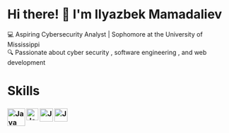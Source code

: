 # Hi there! 👋 I'm Ilyazbek Mamadaliev
💻 Aspiring Cybersecurity Analyst | Sophomore at the University of Mississippi <br> 
🔍 Passionate about cyber security , software engineering , and web development

# Skills

 <h3>
    <td> <img  align ="left" alt="Java" width="40px" src="https://cdn.jsdelivr.net/gh/devicons/devicon@latest/icons/java/java-plain-wordmark.svg" /> </td>
    <td> <img align ="left"  alt="Java" width = "27px" src="https://cdn.jsdelivr.net/gh/devicons/devicon@latest/icons/javascript/javascript-original.svg" /> </td>
   <td> <img align ="left" alt="Java" width = "30px"  src="https://cdn.jsdelivr.net/gh/devicons/devicon@latest/icons/html5/html5-original.svg" /></td>
    <td> <img  alt="Java" width = "30px" src="https://cdn.jsdelivr.net/gh/devicons/devicon@latest/icons/css3/css3-original.svg" /> </td>
  </h3>

          
                    
          








